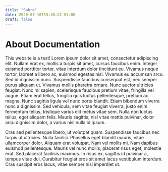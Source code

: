 ```yaml
---
title: "Sobre"
date: 2020-07-16T15:48:22-03:00
draft: false
---
```


# About Documentation
This website is a test! 
Lorem ipsum dolor sit amet, consectetur adipiscing elit. Nullam erat ex, mollis a turpis sit amet, cursus faucibus enim. Integer euismod porttitor tortor, vitae interdum dolor tincidunt eu. Vivamus neque tortor, laoreet a libero ac, euismod egestas nisl. Vivamus eu accumsan arcu. Sed id dignissim nunc. Suspendisse faucibus consequat est, nec semper purus aliquam ut. Vivamus mollis pharetra ornare. Nunc auctor ultricies feugiat. Nunc mi sapien, scelerisque faucibus pretium vitae, fringilla vel augue. Etiam erat tellus, fringilla quis luctus pellentesque, pretium ac magna. Nunc sagittis ligula vel nunc porta blandit. Etiam bibendum viverra nunc a dignissim. Sed vehicula, sem vitae feugiat viverra, justo enim fermentum tellus, tristique varius elit metus vitae sem. Nulla non luctus tellus, eget aliquam felis. Mauris sagittis, nisl vitae mattis pulvinar, dolor arcu dignissim dolor, a varius nisl nulla id ipsum.

Cras sed pellentesque libero, ut volutpat quam. Suspendisse faucibus nec turpis ut ultricies. Nulla facilisi. Phasellus eget blandit mauris, vitae ullamcorper dolor. Aliquam erat volutpat. Nam vel mollis mi. Nam dapibus euismod pellentesque. Mauris vel nunc mollis, placerat risus eget, molestie erat. Sed placerat facilisis maximus. In risus ex, sagittis id pulvinar a, tempus vitae dui. Curabitur feugiat eros sit amet lacus vestibulum interdum. Cras suscipit eros lacus, vitae semper nisi imperdiet ut.
